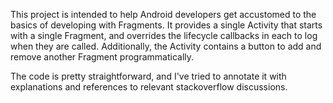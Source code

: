 This project is intended to help Android developers get accustomed to the basics of developing with Fragments.  It provides a single Activity that starts with a single Fragment, and overrides the lifecycle callbacks in each to log when they are called.  Additionally, the Activity contains a button to add and remove another Fragment programmatically.

The code is pretty straightforward, and I've tried to annotate it with explanations and references to relevant stackoverflow discussions.